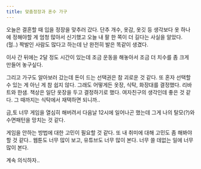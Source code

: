 ```yaml
---
title: 맞춤정장과 혼수 가구
---
```


오늘은 결혼할 때 입을 정장을 맞추러 갔다. 단추 개수, 옷감, 옷깃 등 생각보다 옷 하나에 정해야할 게 엄청 많아서 신기했고 오늘 내 팔 한 쪽이 더 길다는 사실을 알았다. (헐..) 짝발인 사람도 많다고 하는데 난 완전히 발은 똑같이 생겼다.

<post-img src="/images/22/02/23/020224.png"></post-img>

이사 간 뒤에는 2달 정도 시간이 있는데 조금 운동을 해놓아서 조금 더 치수를 좀 크게 만들어 놓구싶다.

그리고 가구도 알아보러 갔는데 돈이 드는 선택권은 참 괴로운 것 같다. 또 혼자 선택할 수 있는 게 아닌 게 참 쉽지 않다. 그래도 어떻게든 옷장, 식탁, 화장대를 결정했다. 리바트와 한샘. 책상은 일단 옷장을 두고 결정하기로 했다. 여자친구의 생각인데 좋은 것 같다. 그 때까지는 식탁에서 재택하면 되니까..

금,토 너무 게임을 열심히 해버려서 다음날 12시에 일어나곤 했는데 그게 나의 탈모(?)와 수면패턴을 망치는 것 같다.

게임을 안하는 방법에 대한 고민이 필요할 것 같다. 또 내 취미에 대해 고민도 좀 해봐야할 것 같다.. 웹툰도 너무 많이 보고, 유튜브도 너무 많이 본다. 너무 쓸 데없는 일에 너무 많이 본다.

계속 의식하자..
